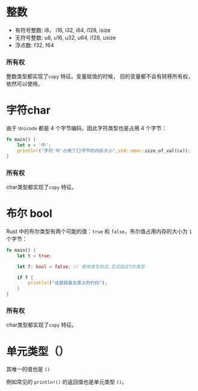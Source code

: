 # 整数

- 有符号整数: i8， i16, i32, i64, i128, isize
- 无符号整数: u8,  u16, u32,  u64, i128, usize
- 浮点数:  f32, f64

### 所有权

整数类型都实现了`copy` 特征。变量赋值的时候， 旧的变量都不会有转移所有权，依然可以使用。



# 字符char

由于 `Unicode` 都是 4 个字节编码，因此字符类型也是占用 4 个字节：

```rust
fn main() {
    let x = '中';
    println!("字符'中'占用了{}字节的内存大小",std::mem::size_of_val(&x));
}
```

### 所有权

char类型都实现了`copy` 特征。



# 布尔 bool

Rust 中的布尔类型有两个可能的值：`true` 和 `false`，布尔值占用内存的大小为 `1` 个字节：

```rust
fn main() {
    let t = true;

    let f: bool = false; // 使用类型标注,显式指定f的类型

    if f {
        println!("这是段毫无意义的代码");
    }
}
```

### 所有权

char类型都实现了`copy` 特征。



# 单元类型（）

其唯一的值也是 `()`

例如常见的 `println!()` 的返回值也是单元类型 `()`。
